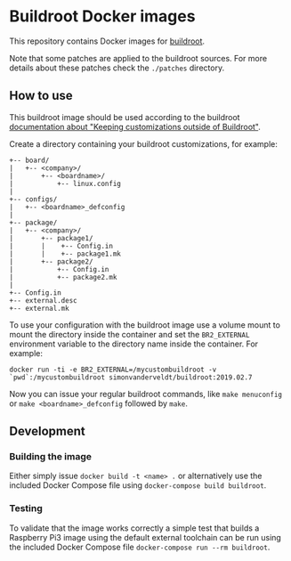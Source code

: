 # Buildroot Docker images
This repository contains Docker images for [buildroot](http://buildroot.org/).

Note that some patches are applied to the buildroot sources.
For more details about these patches check the `./patches` directory.


## How to use
This buildroot image should be used according to the buildroot [documentation about "Keeping customizations outside of Buildroot"](http://buildroot.org/downloads/manual/manual.html#outside-br-custom).

Create a directory containing your buildroot customizations, for example:
```
+-- board/
|   +-- <company>/
|       +-- <boardname>/
|           +-- linux.config
|
+-- configs/
|   +-- <boardname>_defconfig
|
+-- package/
|   +-- <company>/
|       +-- package1/
|       |    +-- Config.in
|       |    +-- package1.mk
|       +-- package2/
|           +-- Config.in
|           +-- package2.mk
|
+-- Config.in
+-- external.desc
+-- external.mk
```

To use your configuration with the buildroot image use a volume mount to mount the directory inside the container and set the `BR2_EXTERNAL` environment variable to the directory name inside the container. For example:
```
docker run -ti -e BR2_EXTERNAL=/mycustombuildroot -v `pwd`:/mycustombuildroot simonvanderveldt/buildroot:2019.02.7
```

Now you can issue your regular buildroot commands, like `make menuconfig` or `make <boardname>_defconfig` followed by `make`.

## Development
### Building the image
Either simply issue `docker build -t <name> .` or alternatively use the included Docker Compose file using `docker-compose build buildroot`.

### Testing
To validate that the image works correctly a simple test that builds a Raspberry Pi3 image using the default external toolchain can be run using the included Docker Compose file `docker-compose run --rm buildroot`.
